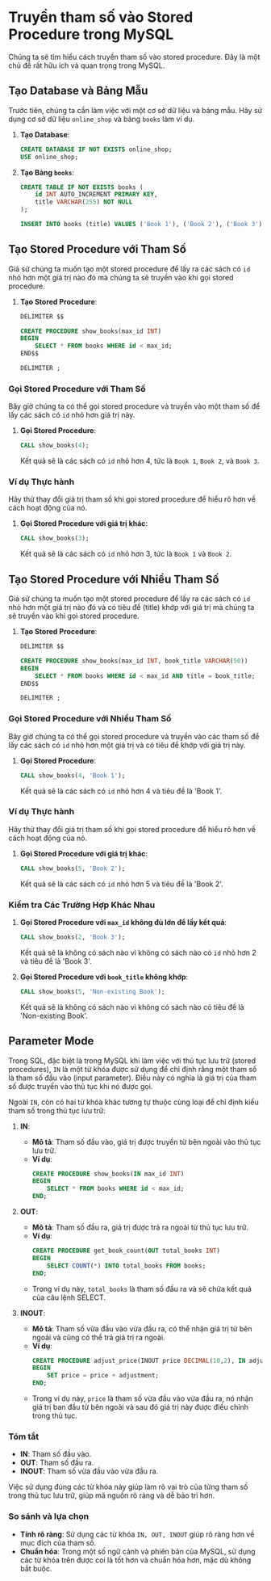 # Truyền tham số vào Stored Procedure trong MySQL

Chúng ta sẽ tìm hiểu cách truyền tham số vào stored procedure. Đây là một chủ đề rất hữu ích và quan trọng trong MySQL.

## Tạo Database và Bảng Mẫu

Trước tiên, chúng ta cần làm việc với một cơ sở dữ liệu và bảng mẫu. Hãy sử dụng cơ sở dữ liệu `online_shop` và bảng `books` làm ví dụ.

1. **Tạo Database**:
   ```sql
   CREATE DATABASE IF NOT EXISTS online_shop;
   USE online_shop;
   ```

2. **Tạo Bảng `books`**:
   ```sql
   CREATE TABLE IF NOT EXISTS books (
       id INT AUTO_INCREMENT PRIMARY KEY,
       title VARCHAR(255) NOT NULL
   );

   INSERT INTO books (title) VALUES ('Book 1'), ('Book 2'), ('Book 3'), ('Book 4'), ('Book 5');
   ```

## Tạo Stored Procedure với Tham Số

Giả sử chúng ta muốn tạo một stored procedure để lấy ra các sách có `id` nhỏ hơn một giá trị nào đó mà chúng ta sẽ truyền vào khi gọi stored procedure.

1. **Tạo Stored Procedure**:
   ```sql
   DELIMITER $$

   CREATE PROCEDURE show_books(max_id INT)
   BEGIN
       SELECT * FROM books WHERE id < max_id;
   END$$

   DELIMITER ;
   ```

### Gọi Stored Procedure với Tham Số

Bây giờ chúng ta có thể gọi stored procedure và truyền vào một tham số để lấy các sách có `id` nhỏ hơn giá trị này.

1. **Gọi Stored Procedure**:
   ```sql
   CALL show_books(4);
   ```

   Kết quả sẽ là các sách có `id` nhỏ hơn 4, tức là `Book 1`, `Book 2`, và `Book 3`.

### Ví dụ Thực hành

Hãy thử thay đổi giá trị tham số khi gọi stored procedure để hiểu rõ hơn về cách hoạt động của nó.

1. **Gọi Stored Procedure với giá trị khác**:
   ```sql
   CALL show_books(3);
   ```

   Kết quả sẽ là các sách có `id` nhỏ hơn 3, tức là `Book 1` và `Book 2`.


## Tạo Stored Procedure với Nhiều Tham Số

Giả sử chúng ta muốn tạo một stored procedure để lấy ra các sách có `id` nhỏ hơn một giá trị nào đó và có tiêu đề (title) khớp với giá trị mà chúng ta sẽ truyền vào khi gọi stored procedure.

1. **Tạo Stored Procedure**:
   ```sql
   DELIMITER $$

   CREATE PROCEDURE show_books(max_id INT, book_title VARCHAR(50))
   BEGIN
       SELECT * FROM books WHERE id < max_id AND title = book_title;
   END$$

   DELIMITER ;
   ```

### Gọi Stored Procedure với Nhiều Tham Số

Bây giờ chúng ta có thể gọi stored procedure và truyền vào các tham số để lấy các sách có `id` nhỏ hơn một giá trị và có tiêu đề khớp với giá trị này.

1. **Gọi Stored Procedure**:
   ```sql
   CALL show_books(4, 'Book 1');
   ```

   Kết quả sẽ là các sách có `id` nhỏ hơn 4 và tiêu đề là 'Book 1'.

### Ví dụ Thực hành

Hãy thử thay đổi giá trị tham số khi gọi stored procedure để hiểu rõ hơn về cách hoạt động của nó.

1. **Gọi Stored Procedure với giá trị khác**:
   ```sql
   CALL show_books(5, 'Book 2');
   ```

   Kết quả sẽ là các sách có `id` nhỏ hơn 5 và tiêu đề là 'Book 2'.

### Kiểm tra Các Trường Hợp Khác Nhau

1. **Gọi Stored Procedure với `max_id` không đủ lớn để lấy kết quả**:
   ```sql
   CALL show_books(2, 'Book 3');
   ```

   Kết quả sẽ là không có sách nào vì không có sách nào có `id` nhỏ hơn 2 và tiêu đề là 'Book 3'.

2. **Gọi Stored Procedure với `book_title` không khớp**:
   ```sql
   CALL show_books(5, 'Non-existing Book');
   ```

   Kết quả sẽ là không có sách nào vì không có sách nào có tiêu đề là 'Non-existing Book'.

## Parameter Mode

Trong SQL, đặc biệt là trong MySQL khi làm việc với thủ tục lưu trữ (stored procedures), `IN` là một từ khóa được sử dụng để chỉ định rằng một tham số là tham số đầu vào (input parameter). Điều này có nghĩa là giá trị của tham số được truyền vào thủ tục khi nó được gọi.

Ngoài `IN`, còn có hai từ khóa khác tương tự thuộc cùng loại để chỉ định kiểu tham số trong thủ tục lưu trữ:

1. **IN**:
   - **Mô tả**: Tham số đầu vào, giá trị được truyền từ bên ngoài vào thủ tục lưu trữ.
   - **Ví dụ**:
     ```sql
     CREATE PROCEDURE show_books(IN max_id INT)
     BEGIN
         SELECT * FROM books WHERE id < max_id;
     END;
     ```

2. **OUT**:
   - **Mô tả**: Tham số đầu ra, giá trị được trả ra ngoài từ thủ tục lưu trữ.
   - **Ví dụ**:
     ```sql
     CREATE PROCEDURE get_book_count(OUT total_books INT)
     BEGIN
         SELECT COUNT(*) INTO total_books FROM books;
     END;
     ```
   - Trong ví dụ này, `total_books` là tham số đầu ra và sẽ chứa kết quả của câu lệnh SELECT.

3. **INOUT**:
   - **Mô tả**: Tham số vừa đầu vào vừa đầu ra, có thể nhận giá trị từ bên ngoài và cũng có thể trả giá trị ra ngoài.
   - **Ví dụ**:
     ```sql
     CREATE PROCEDURE adjust_price(INOUT price DECIMAL(10,2), IN adjustment DECIMAL(10,2))
     BEGIN
         SET price = price + adjustment;
     END;
     ```
   - Trong ví dụ này, `price` là tham số vừa đầu vào vừa đầu ra, nó nhận giá trị ban đầu từ bên ngoài và sau đó giá trị này được điều chỉnh trong thủ tục.

### Tóm tắt

- **IN**: Tham số đầu vào.
- **OUT**: Tham số đầu ra.
- **INOUT**: Tham số vừa đầu vào vừa đầu ra.

Việc sử dụng đúng các từ khóa này giúp làm rõ vai trò của từng tham số trong thủ tục lưu trữ, giúp mã nguồn rõ ràng và dễ bảo trì hơn.
### So sánh và lựa chọn
- **Tính rõ ràng**: Sử dụng các từ khóa `IN, OUT, INOUT` giúp rõ ràng hơn về mục đích của tham số.
- **Chuẩn hóa**: Trong một số ngữ cảnh và phiên bản của MySQL, sử dụng các từ khóa trên được coi là tốt hơn và chuẩn hóa hơn, mặc dù không bắt buộc.



